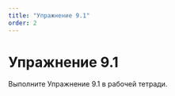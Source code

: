```yaml
---
title: "Упражнение 9.1"
order: 2
---
```


# Упражнение 9.1

Выполните Упражнение 9.1 в рабочей тетради.